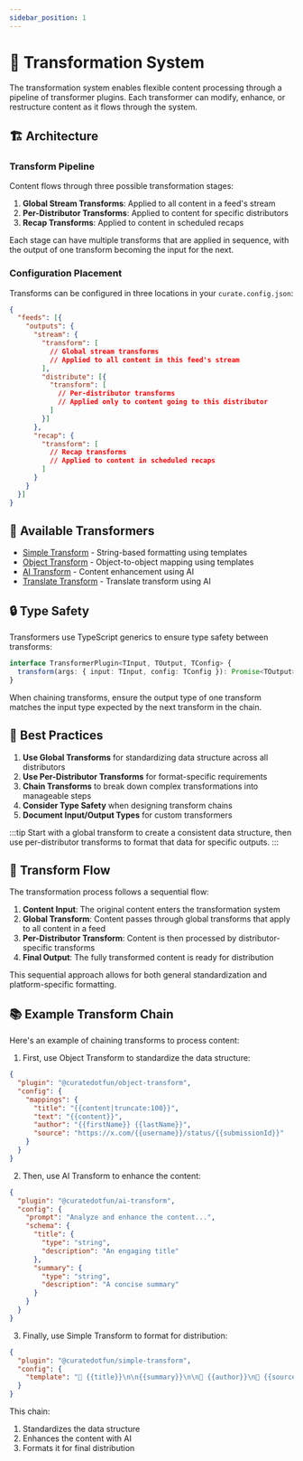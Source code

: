 ```yaml
---
sidebar_position: 1
---
```


# 🔄 Transformation System

The transformation system enables flexible content processing through a pipeline of transformer plugins. Each transformer can modify, enhance, or restructure content as it flows through the system.

## 🏗️ Architecture

### Transform Pipeline

Content flows through three possible transformation stages:

1. **Global Stream Transforms**: Applied to all content in a feed's stream
2. **Per-Distributor Transforms**: Applied to content for specific distributors
3. **Recap Transforms**: Applied to content in scheduled recaps

Each stage can have multiple transforms that are applied in sequence, with the output of one transform becoming the input for the next.

### Configuration Placement

Transforms can be configured in three locations in your `curate.config.json`:

```json
{
  "feeds": [{
    "outputs": {
      "stream": {
        "transform": [
          // Global stream transforms
          // Applied to all content in this feed's stream
        ],
        "distribute": [{
          "transform": [
            // Per-distributor transforms
            // Applied only to content going to this distributor
          ]
        }]
      },
      "recap": {
        "transform": [
          // Recap transforms
          // Applied to content in scheduled recaps
        ]
      }
    }
  }]
}
```

## 🔌 Available Transformers

- [Simple Transform](./simple-transform.md) - String-based formatting using templates
- [Object Transform](./object-transform.md) - Object-to-object mapping using templates
- [AI Transform](./ai-transform.md) - Content enhancement using AI
- [Translate Transform](./translate-transform.md) - Translate transform using AI

## 🔒 Type Safety

Transformers use TypeScript generics to ensure type safety between transforms:

```typescript
interface TransformerPlugin<TInput, TOutput, TConfig> {
  transform(args: { input: TInput, config: TConfig }): Promise<TOutput>;
}
```

When chaining transforms, ensure the output type of one transform matches the input type expected by the next transform in the chain.

## 🚀 Best Practices

1. **Use Global Transforms** for standardizing data structure across all distributors
2. **Use Per-Distributor Transforms** for format-specific requirements
3. **Chain Transforms** to break down complex transformations into manageable steps
4. **Consider Type Safety** when designing transform chains
5. **Document Input/Output Types** for custom transformers

:::tip
Start with a global transform to create a consistent data structure, then use per-distributor transforms to format that data for specific outputs.
:::

## 🔄 Transform Flow

The transformation process follows a sequential flow:

1. **Content Input**: The original content enters the transformation system
2. **Global Transform**: Content passes through global transforms that apply to all content in a feed
3. **Per-Distributor Transform**: Content is then processed by distributor-specific transforms
4. **Final Output**: The fully transformed content is ready for distribution

This sequential approach allows for both general standardization and platform-specific formatting.

## 📚 Example Transform Chain

Here's an example of chaining transforms to process content:

1. First, use Object Transform to standardize the data structure:

```json
{
  "plugin": "@curatedotfun/object-transform",
  "config": {
    "mappings": {
      "title": "{{content|truncate:100}}",
      "text": "{{content}}",
      "author": "{{firstName}} {{lastName}}",
      "source": "https://x.com/{{username}}/status/{{submissionId}}"
    }
  }
}
```

2. Then, use AI Transform to enhance the content:

```json
{
  "plugin": "@curatedotfun/ai-transform",
  "config": {
    "prompt": "Analyze and enhance the content...",
    "schema": {
      "title": {
        "type": "string",
        "description": "An engaging title"
      },
      "summary": {
        "type": "string",
        "description": "A concise summary"
      }
    }
  }
}
```

3. Finally, use Simple Transform to format for distribution:

```json
{
  "plugin": "@curatedotfun/simple-transform",
  "config": {
    "template": "📢 {{title}}\n\n{{summary}}\n\n👤 {{author}}\n🔗 {{source}}"
  }
}
```

This chain:

1. Standardizes the data structure
2. Enhances the content with AI
3. Formats it for final distribution
